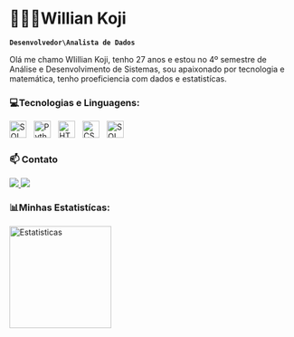 # 👨🏻‍💻Willian Koji

**`Desenvolvedor\Analista de Dados`**

Olá me chamo WIillian Koji, tenho 27 anos e estou no 4º semestre de Análise e Desenvolvimento de Sistemas, sou apaixonado por tecnologia e matemática, tenho proeficiencia com dados e estatistícas.

### 💻Tecnologias e Linguagens:

<img   
    align="left" 
    alt="SQL"
    title="SQL" 
    width="30px" 
    style="padding-right: 10px;" 
    src="https://cdn.jsdelivr.net/gh/devicons/devicon@latest/icons/azuresqldatabase/azuresqldatabase-original.svg" 
  />

  <img   
    align="left" 
    alt="Python"
    title="Python" 
    width="30px" 
    style="padding-right: 10px;" 
    src="https://cdn.jsdelivr.net/gh/devicons/devicon@latest/icons/python/python-original.svg"
  />

  <img   
    align="left" 
    alt="HTML"
    title="HTML" 
    width="30px" 
    style="padding-right: 10px;" 
    src="https://cdn.jsdelivr.net/gh/devicons/devicon@latest/icons/html5/html5-original.svg" 
  />

  <img   
    align="left" 
    alt="CSS"
    title="CSS" 
    width="30px" 
    style="padding-right: 10px;" 
    src="https://cdn.jsdelivr.net/gh/devicons/devicon@latest/icons/css3/css3-original.svg" 
  />

  <img   
    align="left" 
    alt="SQL"
    title="SQL" 
    width="30px" 
    style="padding-right: 10px;" 
    src="https://cdn.jsdelivr.net/gh/devicons/devicon@latest/icons/javascript/javascript-original.svg" 
  />

<br/>
<br/>

### 📫 Contato
   <p align="left">
  <a href="https://linkedin.com/in/willian-hirata" target="_blank">
    <img src="https://img.shields.io/badge/-LinkedIn-%230077B5?style=for-the-badge&logo=linkedin&logoColor=white" />
  </a>
  <a href="mailto:hiratawillian@gmail.com">
    <img src="https://img.shields.io/badge/-Email-%23D14836?style=for-the-badge&logo=gmail&logoColor=white" />
  </a>
</p>

### 📊Minhas Estatistícas:
<p>
  <img
    align="left"
    title="Estatisticas"
    height="180px"
src="https://github-readme-stats.vercel.app/api?username=kojitando&show_icons=true&theme=tokyonight"
  />
</p>
